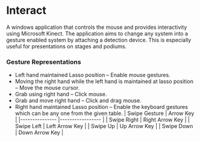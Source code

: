 # Interact

A windows application that controls the mouse and provides interactivity using Microsoft Kinect. The application aims to change any system into a gesture enabled system by attaching a detection device. This is especially useful for presentations on stages and podiums.

### Gesture Representations
* Left hand maintained Lasso position – Enable mouse gestures.
* Moving the right hand while the left hand is maintained at lasso position – Move the mouse cursor.
* Grab using right hand – Click mouse.
* Grab and move right hand – Click and drag mouse.
* Right hand maintained Lasso position – Enable the keyboard gestures which can be any one from the given table.
    | Swipe Gesture 	| Arrow Key       	|
    |---------------	|-----------------	|
    | Swipe Right   	| Right Arrow Key 	|
    | Swipe Left    	| Left Arrow Key  	|
    | Swipe Up      	| Up Arrow Key    	|
    | Swipe Down    	| Down Arrow Key  	|

